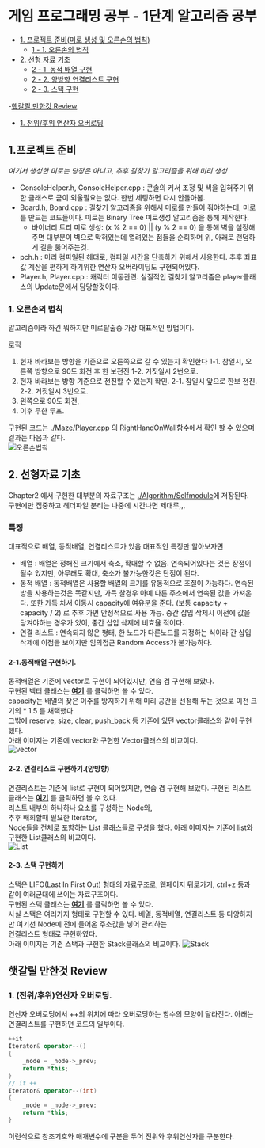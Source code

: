 # 게임 프로그래밍 공부 - 1단계 알고리즘 공부   

- [1. 프로젝트 준비(미로 생성 및 오른손의 법칙)](#프로젝트-준비)
  - [1 - 1. 오른손의 법칙](#1-오른손의-법칙)
- [2. 선형 자료 기초](#2-선형자료-기초)
  - [ 2 - 1. 동적 배열 구현](#2-1동적배열-구현하기)
  - [ 2 - 2. 양방향 연결리스트 구현](#2-2-연결리스트-구현하기양방향)
  - [ 2 - 3. 스택 구현](#2-3-스택-구현하기)  
 
-[햇갈릴 만한것 Review](#햇갈릴-만한것-review)
  - [1. 전위/후위 연산자 오버로딩](#1-전위후위연산자-오버로딩)


## 1.프로젝트 준비   
*여기서 생성한 미로는 당장은 아니고, 추후 길찾기 알고리즘을 위해 미리 생성*
- ConsoleHelper.h, ConsoleHelper.cpp : 콘솔의 커서 조정 및 색을 입혀주기 위한 클래스로 굳이 외울필요는 없다. 한번 세팅하면 다시 안돌아봄.  
- Board.h, Board.cpp : 길찾기 알고리즘을 위해서 미로를 만들어 줘야하는데, 미로를 만드는 코드들이다. 미로는 Binary Tree 미로생성 알고리즘을 통해 제작한다.  
    - 바이너리 트리 미로 생성:  (x % 2 == 0) || (y % 2 == 0) 을 통해 벽을 설정해주면 대부분이 벽으로 막혀있는데 열려있는 점들을 순회하며 위, 아래로 랜덤하게 길을 뚫어주는것.  
- pch.h : 미리 컴파일된 헤더로, 컴파일 시간을 단축하기 위해서 사용한다. 추후 좌표값 계산을 편하게 하기위한 연산자 오버라이딩도 구현되어있다.   
- Player.h, Player.cpp : 캐릭터 이동관련. 실질적인 길찾기 알고리즘은 player클래스의 Update문에서 담당할것이다.  
### 1. 오른손의 법칙    
알고리즘이라 하긴 뭐하지만 미로탈출중 가장 대표적인 방법이다.  

로직 
1. 현재 바라보는 방향을 기준으로 오른쪽으로 갈 수 있는지 확인한다
1-1. 참일시, 오른쪽 방향으로 90도 회전 후 한 보전진
1-2. 거짓일시 2번으로.
2. 현재 바라보는 방향 기준으로 전진할 수 있는지 확인.
2-1. 참일시 앞으로 한보 전진.
2-2. 거짓일시 3번으로.
3. 왼쪽으로 90도 회전,
4. 이후 무한 루프.

구현된 코드는 [./Maze/Player.cpp](./Maze/Player.cpp) 의 RightHandOnWall함수에서 확인 할 수 있으며 결과는 다음과 같다.  
![오른손법칙](./GitHubImage/RightHandOnWall.gif)


## 2. 선형자료 기초   
Chapter2 에서 구현한 대부분의 자료구조는 [./Algorithm/Selfmodule](./Algorithm/Selfmodule)에 저장된다.  
구현에만 집중하고 헤더파일 분리는 나중에 시간나면 제대루,,,  
### 특징  
대표적으로 배열, 동적배열, 연결리스트가 있음
대표적인 특징만 알아보자면  
- 배열 : 배열은 정해진 크기에서 축소, 확대할 수 없음. 연속되어있다는 것은 장점이 될수 있지만, 아무래도 확대, 축소가 불가능한것은 단점이 된다.
- 동적 배열 : 동적배열은 사용할 배열의 크기를 유동적으로 조절이 가능하다. 연속된 방을 사용하는것은 똑같지만, 가득 찰경우 아예 다른 주소에서 연속된 값을 가져온다.
또한 가득 차서 이동시 capacity에 여유분을 준다. (보통 capacity + capacity / 2) 로 추후 가면 안정적으로 사용 가능. 중간 삽입 삭제시 이전에 값을 당겨야하는 경우가 있어, 
중간 삽입 삭제에 비효율 적이다.  
- 연결 리스트 : 연속되지 않은 형태, 한 노드가 다른노드를 지정하는 식이라 간 삽입 삭제에 이점을 보이지만 임의접근 Random Access가 불가능하다.
#### 2-1.동적배열 구현하기.   
동적배열은 기존에 vector로 구현이 되어있지만, 연습 겸 구현해 보았다.   
구현된 벡터 클래스는 **[여기](./Algorithm/SelfModule/Vector.h)** 를 클릭하면 볼 수 있다.   
capacity는 배열의 잦은 이주를 방지하기 위해 미리 공간을 선점해 두는 것으로 이전 크기의 * 1.5 를 채택했다.  
그밖에 reserve, size, clear, push_back 등 기존에 있던 vector클래스와 같이 구현했다.  
아래 이미지는 기존에 vector와 구현한 Vector클래스의 비교이다.  
![vector](./GitHubImage/Vector.png)   
 
#### 2-2. 연결리스트 구현하기.(양방향)  
연결리스트는 기존에 list로 구현이 되어있지만, 연습 겸 구현해 보았다.
구현된 리스트 클래스는 **[여기](./Algorithm/SelfModule/List.h)** 를 클릭하면 볼 수 있다.  
리스트 내부의 하나하나 요소를 구성하는 Node와,  
추후 배회할때 필요한 Iterator,  
Node들을 전체로 포함하는 List 클래스들로 구성을 했다.
아래 이미지는 기존에 list와 구현한 List클래스의 비교이다.  
![List](./GitHubImage/List.png)

#### 2-3. 스택 구현하기  
스택은 LIFO(Last In First Out) 형태의 자료구조로, 웹페이지 뒤로가기, ctrl+z 등과 같이 여러군대에 쓰이는 자료구조이다.  
구현된 스택 클래스는 **[여기](./Algorithm/SelfModule/Stack.h)** 를 클릭하면 볼 수 있다.   
사실 스택은 여러가지 형태로 구현할 수 있다. 배열, 동적배열, 연결리스트 등 다양하지만 여기선 Node에 전에 들어온 주소값을 넣어 관리하는  
연결리스트 형태로 구현하였다.  
아래 이미지는 기존 스택과 구현한 Stack클래스의 비교이다.
![Stack](./GitHubImage/Stack.png)


## 햇갈릴 만한것 Review  
### 1. (전위/후위)연산자 오버로딩.  
연산자 오버로딩에서 ++의 위치에 따라 오버로딩하는 함수의 모양이 달라진다.  아래는 연결리스트를 구현하던 코드의 일부이다.  
```cpp
++it
Iterator& operator--()
{
    _node = _node->_prev;
    return *this;
}
// it ++
Iterator& operator--(int)
{
    _node = _node->_prev;
    return *this;
}
```  
이런식으로 참조기호와 매개변수에 구분을 두어 전위와 후위연산자를 구분한다.
